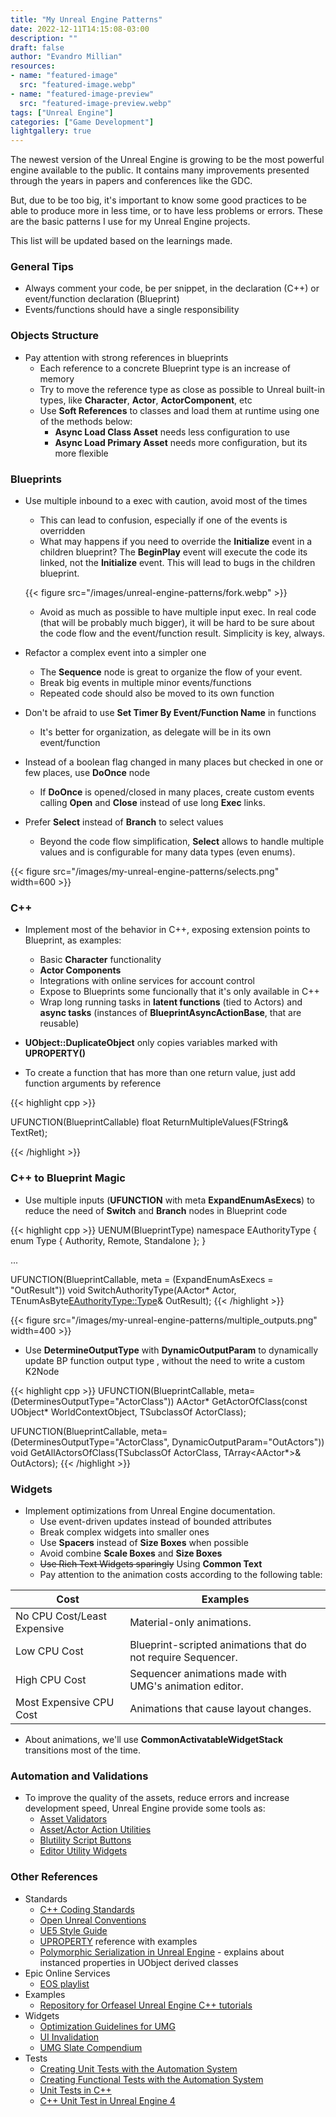 ```yaml
---
title: "My Unreal Engine Patterns"
date: 2022-12-11T14:15:08-03:00
description: ""
draft: false
author: "Evandro Millian"
resources:
- name: "featured-image"
  src: "featured-image.webp"
- name: "featured-image-preview"
  src: "featured-image-preview.webp"
tags: ["Unreal Engine"]
categories: ["Game Development"]
lightgallery: true
---
```


The newest version of the Unreal Engine is growing to be the most powerful engine available to the public. It contains many improvements presented through the years in papers and conferences like the GDC.

But, due to be too big, it's important to know some good practices to be able to produce more in less time, or to have less problems or errors. These are the basic patterns I use for my Unreal Engine projects.

This list will be updated based on the learnings made.

### General Tips

* Always comment your code, be per snippet, in the declaration (C++) or event/function declaration (Blueprint)
* Events/functions should have a single responsibility

### Objects Structure

* Pay attention with strong references in blueprints
    * Each reference to a concrete Blueprint type is an increase of memory
    * Try to move the reference type as close as possible to Unreal built-in types, like **Character**, **Actor**, **ActorComponent**, etc
    * Use **Soft References** to classes and load them at runtime using one of the methods below:
        * **Async Load Class Asset** needs less configuration to use
        * **Async Load Primary Asset** needs more configuration, but its more flexible

### Blueprints

* Use multiple inbound to a exec with caution, avoid most of the times
    * This can lead to confusion, especially if one of the events is overridden
    * What may happens if you need to override the **Initialize** event in a children blueprint? The **BeginPlay** event will execute the code its linked, not the **Initialize** event. This will lead to bugs in the children blueprint.

    {{< figure src="/images/unreal-engine-patterns/fork.webp" >}}

    * Avoid as much as possible to have multiple input exec. In real code (that will be probably much bigger), it will be hard to be sure about the code flow and the event/function result. Simplicity is key, always.
    
* Refactor a complex event into a simpler one
    * The **Sequence** node is great to organize the flow of your event.
    * Break big events in multiple minor events/functions
    * Repeated code should also be moved to its own function
* Don't be afraid to use **Set Timer By Event/Function Name** in functions
    * It's better for organization, as delegate will be in its own event/function
* Instead of a boolean flag changed in many places but checked in one or few places, use **DoOnce** node
    * If **DoOnce** is opened/closed in many places, create custom events calling **Open** and **Close** instead of use long **Exec** links.
* Prefer **Select** instead of **Branch** to select values
    * Beyond the code flow simplification, **Select** allows to handle multiple values and is configurable for many data types (even enums).

{{< figure src="/images/my-unreal-engine-patterns/selects.png" width=600 >}}

### C++

* Implement most of the behavior in C++, exposing extension points to Blueprint, as examples:
    * Basic **Character** functionality
    * **Actor Components**
    * Integrations with online services for account control
    * Expose to Blueprints some funcionally that it's only available in C++
    * Wrap long running tasks in **latent functions** (tied to Actors) and **async tasks** (instances of **BlueprintAsyncActionBase**, that are reusable)

* **UObject::DuplicateObject** only copies variables marked with **UPROPERTY()**
* To create a function that has more than one return value, just add function arguments by reference

{{< highlight cpp >}}

UFUNCTION(BlueprintCallable)
float ReturnMultipleValues(FString& TextRet);

{{< /highlight >}}

### C++ to Blueprint Magic

* Use multiple inputs (**UFUNCTION** with meta **ExpandEnumAsExecs**) to reduce the need of **Switch** and **Branch** nodes in Blueprint code

{{< highlight cpp >}}
UENUM(BlueprintType)
namespace EAuthorityType
{
	enum Type
	{
		Authority,
		Remote,
		Standalone
	};
}

...

UFUNCTION(BlueprintCallable, meta = (ExpandEnumAsExecs = "OutResult"))
void SwitchAuthorityType(AActor* Actor, TEnumAsByte<EAuthorityType::Type>& OutResult);
{{< /highlight >}}

{{< figure src="/images/my-unreal-engine-patterns/multiple_outputs.png" width=400 >}}

* Use **DetermineOutputType** with **DynamicOutputParam** to dynamically update BP function output type , without the need to write a custom K2Node

{{< highlight cpp >}}
UFUNCTION(BlueprintCallable, meta=(DeterminesOutputType="ActorClass"))
AActor* GetActorOfClass(const UObject* WorldContextObject, TSubclassOf<AActor> ActorClass);

UFUNCTION(BlueprintCallable, meta=(DeterminesOutputType="ActorClass", DynamicOutputParam="OutActors"))
void GetAllActorsOfClass(TSubclassOf<AActor> ActorClass, TArray<AActor*>& OutActors);
{{< /highlight >}}

### Widgets

* Implement optimizations from Unreal Engine documentation.
    * Use event-driven updates instead of bounded attributes
    * Break complex widgets into smaller ones
    * Use **Spacers** instead of **Size Boxes** when possible
    * Avoid combine **Scale Boxes** and **Size Boxes**
    * ~~Use Rich Text Widgets sparingly~~ Using **Common Text**
    * Pay attention to the animation costs according to the following table:

Cost                         | Examples
-----------------------------|--------------------------------------------------------------
No CPU Cost/Least Expensive  | Material-only animations.
Low CPU Cost                 | Blueprint-scripted animations that do not require Sequencer.
High CPU Cost                | Sequencer animations made with UMG's animation editor.
Most Expensive CPU Cost      | Animations that cause layout changes.

* About animations, we'll use **CommonActivatableWidgetStack** transitions most of the time.

### Automation and Validations

* To improve the quality of the assets, reduce errors and increase development speed, Unreal Engine provide some tools as:
    * [Asset Validators](https://www.youtube.com/watch?v=zRZjNN6jxCI)
    * [Asset/Actor Action Utilities](https://www.youtube.com/watch?v=wJqOn88cU7o&list=PLoObU30LCLpcItHySX3dpP02CDUZw4XNk&t=926s)
    * [Blutility Script Buttons](https://www.youtube.com/watch?v=wJqOn88cU7o&list=PLoObU30LCLpcItHySX3dpP02CDUZw4XNk&t=1360s)
    * [Editor Utility Widgets](https://www.youtube.com/watch?v=wJqOn88cU7o&list=PLoObU30LCLpcItHySX3dpP02CDUZw4XNk&t=1604s)


### Other References

* Standards
    * [C++ Coding Standards](https://docs.unrealengine.com/4.27/en-US/ProductionPipelines/DevelopmentSetup/CodingStandard/)
    * [Open Unreal Conventions](https://github.com/JonasReich/OpenUnrealConventions)
    * [UE5 Style Guide](https://github.com/Allar/ue5-style-guide/tree/v2)
    * [UPROPERTY](https://benui.ca/unreal/uproperty/) reference with examples
    * [Polymorphic Serialization in Unreal Engine](https://slowburn.dev/blog/polymorphic-serialization-in-unreal-engine/) - explains about instanced properties in UObject derived classes
* Epic Online Services
    * [EOS playlist](https://www.youtube.com/playlist?list=PLnHeglBaPYu8EVhYmAU4Tgpmh-yYkg7Mu)
* Examples
    * [Repository for Orfeasel Unreal Engine C++ tutorials](https://github.com/orfeasel/UE4-Cpp-Tutorials)
* Widgets
    * [Optimization Guidelines for UMG](https://docs.unrealengine.com/5.0/en-US/optimization-guidelines-for-umg-in-unreal-engine/)
    * [UI Invalidation](https://docs.unrealengine.com/5.0/en-US/invalidation-in-slate-and-umg-for-unreal-engine/)
    * [UMG Slate Compendium](https://github.com/YawLighthouse/UMG-Slate-Compendium)
* Tests
    * [Creating Unit Tests with the Automation System](https://www.orfeasel.com/unit-testing/)
    * [Creating Functional Tests with the Automation System](https://www.orfeasel.com/functional-tests/)
    * [Unit Tests in C++](https://github.com/ibbles/LearningUnrealEngine/blob/master/Unit%20tests%20source%20notes.md)
    * [C++ Unit Test in Unreal Engine 4](https://fjinn.github.io/Experiences/Programming/Unreal/UnitTest.html)